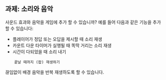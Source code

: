 ## 과제: 소리와 음악

사운드 효과와 음악을 게임에 추가 할 수 있습니까? 예를 들어 다음과 같은 기능을 추가할 수 있습니다:

+ 플레이어가 정답 또는 오답을 제시할 때 소리 재생
+ 카운트 다운 타이머가 실행될 때 똑딱 거리는 소리 재생
+ 시간이 다되었을 때 소리 내기

```blocks3
    끝날 때까지 (팝) 재생하기
```

끊임없이 배경 음악을 반복 재생하도록 할 수 있습니다.